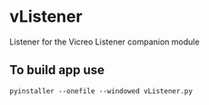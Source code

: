 # vListener
Listener for the Vicreo Listener companion module

## To build app use
`pyinstaller --onefile --windowed vListener.py`
